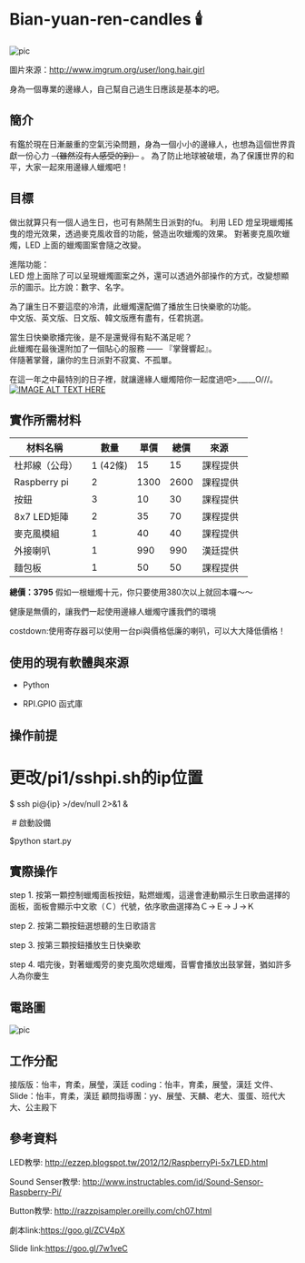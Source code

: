 # Bian-yuan-ren-candles 🕯️
![pic](http://scontent.cdninstagram.com/t51.2885-15/s480x480/e35/14730745_1013650085427086_9178540712952594432_n.jpg?ig_cache_key=MTM3NTMwMjg4MDU3MTA0NjU1Mg%3D%3D.2)

圖片來源：http://www.imgrum.org/user/long.hair.girl


身為一個專業的邊緣人，自己幫自己過生日應該是基本的吧。

## 簡介

有鑑於現在日漸嚴重的空氣污染問題，身為一個小小的邊緣人，也想為這個世界貢獻一份心力 ~~（雖然沒有人感受的到）~~ 。
為了防止地球被破壞，為了保護世界的和平，大家一起來用邊緣人蠟燭吧！

## 目標
做出就算只有一個人過生日，也可有熱鬧生日派對的fu。
利用 LED 燈呈現蠟燭搖曳的燈光效果，透過麥克風收音的功能，營造出吹蠟燭的效果。
對著麥克風吹蠟燭，LED 上面的蠟燭圖案會隨之改變。

進階功能：  
LED 燈上面除了可以呈現蠟燭圖案之外，還可以透過外部操作的方式，改變想顯示的圖示。比方說：數字、名字。

為了讓生日不要這麼的冷清，此蠟燭還配備了播放生日快樂歌的功能。  
中文版、英文版、日文版、韓文版應有盡有，任君挑選。

當生日快樂歌播完後，是不是還覺得有點不滿足呢？  
此蠟燭在最後還附加了一個貼心的服務 —— 『掌聲響起』。  
伴隨著掌聲，讓你的生日派對不寂寞、不孤單。

在這一年之中最特別的日子裡，就讓邊緣人蠟燭陪你一起度過吧>_____O///。
[![IMAGE ALT TEXT HERE](https://img.youtube.com/vi/-5ZQxNI0h-0/0.jpg)](https://www.youtube.com/watch?v=-5ZQxNI0h-0)

## 實作所需材料


|   材料名稱      | 數量 | 單價 | 總價 |   來源    |
| -------------- | --- | --- | --- | --------- | 
| 杜邦線（公母）   | 1 (42條)  | 15    | 15   | 課程提供  |
| Raspberry pi   |  2  | 1300   | 2600    | 課程提供  |
| 按鈕            | 3   | 10   | 30    | 課程提供  |
| 8x7 LED矩陣     | 2   | 35   | 70    | 課程提供  |
|麥克風模組        | 1   | 40   | 40    | 課程提供  |
| 外接喇叭         | 1   | 990    | 990   | 漢廷提供  |
| 麵包板           | 1   | 50    | 50   | 課程提供  |

**總價：3795**  假如一根蠟燭十元，你只要使用380次以上就回本囉～～

健康是無價的，讓我們一起使用邊緣人蠟燭守護我們的環境

costdown:使用寄存器可以使用一台pi與價格低廉的喇叭，可以大大降低價格！

## 使用的現有軟體與來源
* Python

* RPI.GPIO 函式庫

## 操作前提

  # 更改/pi1/sshpi.sh的ip位置
  
  $ ssh pi@{ip} >/dev/null 2>&1 &

  # 啟動設備
  
  $python start.py


## 實際操作
step 1. 按第一顆控制蠟燭面板按鈕，點燃蠟燭，這邊會連動顯示生日歌曲選擇的面板，面板會顯示中文歌（Ｃ）代號，依序歌曲選擇為Ｃ->Ｅ->Ｊ->Ｋ

step 2. 按第二顆按鈕選想聽的生日歌語言

step 3. 按第三顆按鈕播放生日快樂歌

step 4. 唱完後，對著蠟燭旁的麥克風吹熄蠟燭，音響會播放出鼓掌聲，猶如許多人為你慶生

## 電路圖
![pic](https://github.com/NCNU-OpenSource/Bian-yuan-ren-candles/blob/master/1061LSA%E6%9C%9F%E6%9C%AB_bb.jpg)

## 工作分配
接版版：怡丰，育柔，展瑩，漢廷
coding：怡丰，育柔，展瑩，漢廷
文件、Slide：怡丰，育柔，漢廷
顧問指導團：yy、展瑩、天麟、老大、蛋蛋、班代大大、公主殿下

## 參考資料
LED教學: http://ezzep.blogspot.tw/2012/12/RaspberryPi-5x7LED.html

Sound Senser教學: http://www.instructables.com/id/Sound-Sensor-Raspberry-Pi/ 

Button教學: http://razzpisampler.oreilly.com/ch07.html 

劇本link:https://goo.gl/ZCV4pX

Slide link:https://goo.gl/7w1veC
